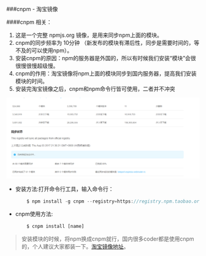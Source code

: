 ###cnpm - 淘宝镜像

####cnpm 相关：

1. 这是一个完整 npmjs.org 镜像，是用来同步npm上面的模块。   
2. cnpm的同步频率为 10分钟 （新发布的模块有滞后性，同步是需要时间的，等不及的可以使用npm）。   
3. 安装cnpm的原因：npm的服务器是外国的，所以有时候我们安装“模块”会很很慢很慢超级慢。   
4. cnpm的作用：淘宝镜像将npm上面的模块同步到国内服务器，提高我们安装模块的时间。   
5. 安装完淘宝镜像之后，cnpm和npm命令行皆可使用，二者并不冲突

![淘宝镜像](../../assets/images/tb_jingxiang.png)	



* 安装方法:打开命令行工具，输入命令行：   

	```js
		$ npm install -g cnpm --registry=https://registry.npm.taobao.org
	```

* cnpm使用方法:

	```js
		$ cnpm install [name]
	```
	
>安装模块的时候，将npm换成cnpm就行，国内很多coder都是使用cnpm的，个人建议大家都装一下。[淘宝镜像地址](http://npm.taobao.org/)。

